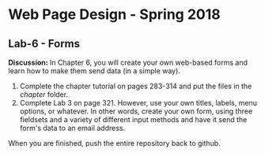 # Web Page Design - Spring 2018

## Lab-6 - Forms

**Discussion:** In Chapter 6, you will create your own web-based forms and learn how to make them send data (in a simple way).

1. Complete the chapter tutorial on pages 283-314 and put the files in the _chapter_ folder.
1. Complete Lab 3 on page 321. However, use your own titles, labels, menu options, or whatever. In other words, create your own form, using three fieldsets and a variety of different input methods and have it send the form's data to an email address.

When you are finished, push the entire repository back to github.

